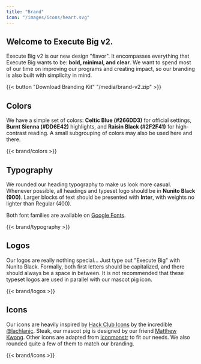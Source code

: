 ```yaml
---
title: "Brand"
icon: "/images/icons/heart.svg"
---
```


## Welcome to Execute Big v2.

Execute Big v2 is our new design "flavor". It encompasses everything that Execute Big wants to be: **bold, minimal, and clear**. We want to spend most of our time on improving our programs and creating impact, so our branding is also built with simplicity in mind.

{{< button "Download Branding Kit" "/media/brand-v2.zip" >}}

## Colors

We have a simple set of colors: **Celtic Blue (#266DD3)** for official settings, **Burnt Sienna (#DD6E42)** highlights, and **Raisin Black (#2F2F41)** for high-contrast reading. A small subgrouping of colors may also be used here and there.

{{< brand/colors >}}

## Typography

We rounded our heading typography to make us look more casual. Whenever possible, all headings and typeset logo should be in **Nunito Black (900)**. Larger blocks of text should be presented with **Inter**, with weights no lighter than Regular (400).

Both font families are available on [Google Fonts](https://fonts.google.com/?sidebar.open=true&selection.family=Inter:wght@400;500;600;700|Nunito:wght@900&query=nunito).

{{< brand/typography >}}

## Logos

Our logos are really nothing special... Just type out "Execute Big" with Nunito Black. Formally, both first letters should be capitalized, and there should always be a space in between. It is not recommended that these typeset logos are used in parallel with our mascot pig icon.

{{< brand/logos >}}

## Icons

Our icons are heavily inspired by [Hack Club Icons](https://icons.hackclub.com/) by the incredible [@lachlanjc](https://github.com/lachlanjc). Steak, our mascot pig is designed by our friend [Matthew Kwong](https://www.matthewkwong.com/). Other icons are adapted from [iconmonstr](https://iconmonstr.com/) to fit our needs. We also rounded quite a few of them to match our branding. 

{{< brand/icons >}}
